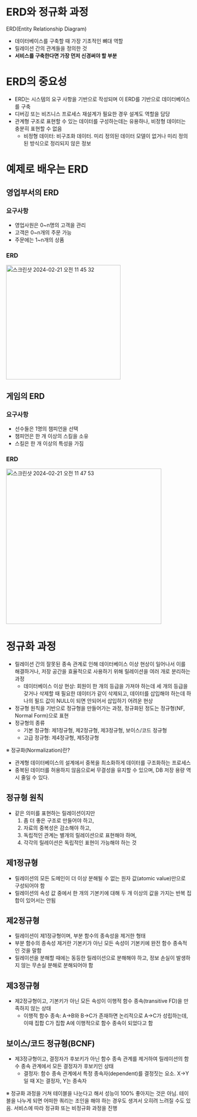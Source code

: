 # ERD와 정규화 과정

ERD(Entity Relationship Diagram)

- 데이터베이스를 구축할 때 가장 기초적인 뼈대 역할
- 릴레이션 간의 관계들을 정의한 것
- **서비스를 구축한다면 가장 먼저 신경써야 할 부분**

# ERD의 중요성

- ERD는 시스템의 요구 사항을 기반으로 작성되며 이 ERD를 기반으로 데이터베이스를 구축
- 디버깅 또는 비즈니스 프로세스 재설계가 필요한 경우 설계도 역할을 담당
- 관계형 구조로 표현할 수 있는 데이터를 구성하는데는 유용하나, 비정형 데이터는 충분히 표현할 수 없음
    - 비정형 데이터: 비구조화 데이터. 미리 정의된 데이터 모델이 없거나 미리 정의된 방식으로 정리되지 않은 정보

# 예제로 배우는 ERD

## 영업부서의 ERD

### 요구사항

- 영업사원은 0~n명의 고객을 관리
- 고객은 0~n개의 주문 가능
- 주문에는 1~n개의 상품

### ERD
<img width="311" alt="스크린샷 2024-02-21 오전 11 45 32" src="https://github.com/MaryJo-github/CS-Study/assets/42026766/76e60405-bda3-4873-a487-83dc5cdec79a">

## 게임의 ERD

### 요구사항

- 선수들은 1명의 챔피언을 선택
- 챔피언은 한 개 이상의 스킬을 소유
- 스킬은 한 개 이상의 특성을 가짐

### ERD
<img width="422" alt="스크린샷 2024-02-21 오전 11 47 53" src="https://github.com/MaryJo-github/CS-Study/assets/42026766/c6871ff2-8924-4695-adc7-5845702c2dd9">

# 정규화 과정

- 릴레이션 간의 잘못된 종속 관계로 인해 데이터베이스 이상 현상이 일어나서 이를 해결하거나,
저장 공간을 효율적으로 사용하기 위해 릴레이션을 여러 개로 분리하는 과정
    - 데이터베이스 이상 현상: 회원이 한 개의 등급을 가져야 하는데 세 개의 등급을 갖거나 삭제할 때 필요한 데이터가 같이 삭제되고, 데이터를 삽입해야 하는데 하나의 필드 값이 NULL이 되면 안되어서 삽입하기 어려운 현상
- 정규형 원칙을 기반으로 정규형을 만들어가는 과정, 정규화된 정도는 정규형(NF, Normal Form)으로 표현
- 정규형의 종류
    - 기본 정규형: 제1정규형, 제2정규형, 제3정규형, 보이스/코드 정규형
    - 고급 정규형: 제4정규형, 제5정규형

※ 정규화(Normalization)란?
- 관계형 데이터베이스의 설계에서 중복을 최소화하게 데이터를 구조화하는 프로세스
- 중복된 데이터를 허용하지 않음으로써 무결성을 유지할 수 있으며, DB 저장 용량 역시 줄일 수 있다.

## 정규형 원칙

- 같은 의미를 표현하는 릴레이션이지만
    1. 좀 더 좋은 구조로 만들어야 하고,
    2. 자료의 중복성은 감소해야 하고,
    3. 독립적인 관계는 별개의 릴레이션으로 표현해야 하며,
    4. 각각의 릴레이션은 독립적인 표현이 가능해야 하는 것

## 제1정규형

- 릴레이션의 모든 도메인이 더 이상 분해될 수 없는 원자 값(atomic value)만으로 구성되어야 함
- 릴레이션의 속성 값 중에서 한 개의 기본키에 대해 두 개 이상의 값을 가지는 반복 집합이 있어서는 안됨

## 제2정규형

- 릴레이션이 제1정규형이며, 부분 함수의 종속성을 제거한 형태
- 부분 함수의 종속성 제거란 기본키가 아닌 모든 속성이 기본키에 완전 함수 종속적인 것을 말함
- 릴레이션을 분해할 때에는 동등한 릴레이션으로 분해해야 하고, 정보 손실이 발생하지 않는 무손실 분해로 분해되어야 함

## 제3정규형

- 제2정규형이고, 기본키가 아닌 모든 속성이 이행적 함수 종속(transitive FD)을 만족하지 않는 상태
    - 이행적 함수 종속: A→B와 B→C가 존재하면 논리적으로 A→C가 성립하는데, 이때 집합 C가 집합 A에 이행적으로 함수 종속이 되었다고 함

## 보이스/코드 정규형(BCNF)

- 제3정규형이고, 결정자가 후보키가 아닌 함수 종속 관계를 제거하여 릴레이션의 함수 종속 관계에서 모든 결정자가 후보키인 상태
    - 결정자: 함수 종속 관계에서 특정 종속자(dependent)를 결정짓는 요소. X→Y일 때 X는 결정자, Y는 종속자

※ 정규화 과정을 거쳐 테이블을 나눈다고 해서 성능이 100% 좋아지는 것은 아님. 테이블을 나누게 되면 어떠한 쿼리는 조인을 해야 하는 경우도 생겨서 오히려 느려질 수도 있음. 서비스에 따라 정규화 또는 비정규화 과정을 진행
